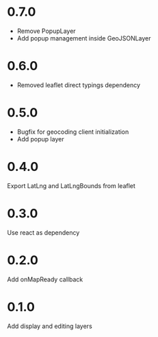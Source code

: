 # 0.7.0

* Remove PopupLayer
* Add popup management inside GeoJSONLayer

# 0.6.0

* Removed leaflet direct typings dependency

# 0.5.0

* Bugfix for geocoding client initialization
* Add popup layer

# 0.4.0

Export LatLng and LatLngBounds from leaflet

# 0.3.0

Use react as dependency

# 0.2.0

Add onMapReady callback

# 0.1.0

Add display and editing layers